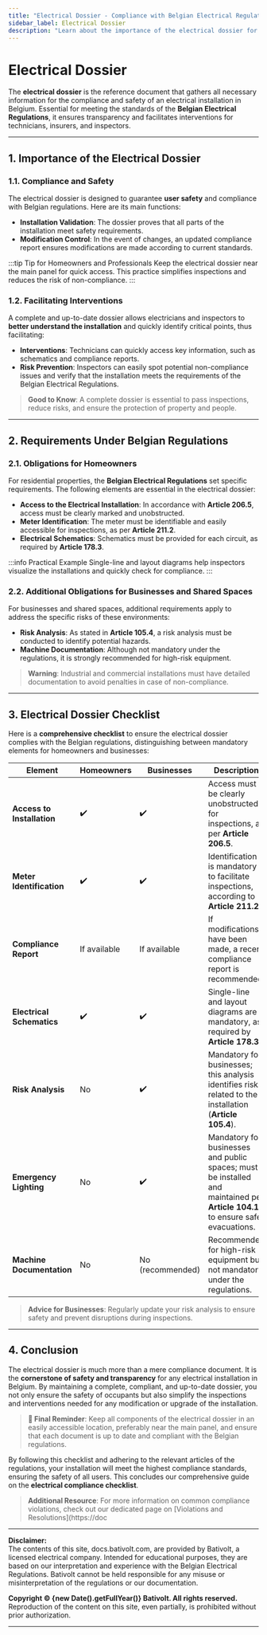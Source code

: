 ```yaml
---
title: "Electrical Dossier - Compliance with Belgian Electrical Regulations and Installation Safety"
sidebar_label: Electrical Dossier
description: "Learn about the importance of the electrical dossier for compliance with Belgian Electrical Regulations. Comprehensive guide including requirements, essential checklist, and safety standards for homeowners and businesses."
---
```


# Electrical Dossier

The **electrical dossier** is the reference document that gathers all necessary information for the compliance and safety of an electrical installation in Belgium. Essential for meeting the standards of the **Belgian Electrical Regulations**, it ensures transparency and facilitates interventions for technicians, insurers, and inspectors.

---

## 1. Importance of the Electrical Dossier

### 1.1. Compliance and Safety

The electrical dossier is designed to guarantee **user safety** and compliance with Belgian regulations. Here are its main functions:

- **Installation Validation**: The dossier proves that all parts of the installation meet safety requirements.
- **Modification Control**: In the event of changes, an updated compliance report ensures modifications are made according to current standards.

:::tip Tip for Homeowners and Professionals
Keep the electrical dossier near the main panel for quick access. This practice simplifies inspections and reduces the risk of non-compliance.
:::

### 1.2. Facilitating Interventions

A complete and up-to-date dossier allows electricians and inspectors to **better understand the installation** and quickly identify critical points, thus facilitating:

- **Interventions**: Technicians can quickly access key information, such as schematics and compliance reports.
- **Risk Prevention**: Inspectors can easily spot potential non-compliance issues and verify that the installation meets the requirements of the Belgian Electrical Regulations.

> **Good to Know**: A complete dossier is essential to pass inspections, reduce risks, and ensure the protection of property and people.

---

## 2. Requirements Under Belgian Regulations

### 2.1. Obligations for Homeowners

For residential properties, the **Belgian Electrical Regulations** set specific requirements. The following elements are essential in the electrical dossier:

- **Access to the Electrical Installation**: In accordance with **Article 206.5**, access must be clearly marked and unobstructed.
- **Meter Identification**: The meter must be identifiable and easily accessible for inspections, as per **Article 211.2**.
- **Electrical Schematics**: Schematics must be provided for each circuit, as required by **Article 178.3**.

:::info Practical Example
Single-line and layout diagrams help inspectors visualize the installations and quickly check for compliance.
:::

### 2.2. Additional Obligations for Businesses and Shared Spaces

For businesses and shared spaces, additional requirements apply to address the specific risks of these environments:

- **Risk Analysis**: As stated in **Article 105.4**, a risk analysis must be conducted to identify potential hazards.
- **Machine Documentation**: Although not mandatory under the regulations, it is strongly recommended for high-risk equipment.

> **Warning**: Industrial and commercial installations must have detailed documentation to avoid penalties in case of non-compliance.

---

## 3. Electrical Dossier Checklist

Here is a **comprehensive checklist** to ensure the electrical dossier complies with the Belgian regulations, distinguishing between mandatory elements for homeowners and businesses:

| **Element**                        | **Homeowners** | **Businesses** | **Description**                                                                                       |
|------------------------------------|----------------|----------------|-------------------------------------------------------------------------------------------------------|
| **Access to Installation**         | ✔️             | ✔️             | Access must be clearly unobstructed for inspections, as per **Article 206.5**.                         |
| **Meter Identification**           | ✔️             | ✔️             | Identification is mandatory to facilitate inspections, according to **Article 211.2**.                |
| **Compliance Report**              | If available   | If available   | If modifications have been made, a recent compliance report is recommended.                           |
| **Electrical Schematics**          | ✔️             | ✔️             | Single-line and layout diagrams are mandatory, as required by **Article 178.3**.                      |
| **Risk Analysis**                  | No             | ✔️             | Mandatory for businesses; this analysis identifies risks related to the installation (**Article 105.4**). |
| **Emergency Lighting**             | No             | ✔️             | Mandatory for businesses and public spaces; must be installed and maintained per **Article 104.1** to ensure safe evacuations. |
| **Machine Documentation**          | No             | No (recommended) | Recommended for high-risk equipment but not mandatory under the regulations.                          |

> **Advice for Businesses**: Regularly update your risk analysis to ensure safety and prevent disruptions during inspections.

---

## 4. Conclusion

The electrical dossier is much more than a mere compliance document. It is the **cornerstone of safety and transparency** for any electrical installation in Belgium. By maintaining a complete, compliant, and up-to-date dossier, you not only ensure the safety of occupants but also simplify the inspections and interventions needed for any modification or upgrade of the installation.

> **📢 Final Reminder**: Keep all components of the electrical dossier in an easily accessible location, preferably near the main panel, and ensure that each document is up to date and compliant with the Belgian regulations.

By following this checklist and adhering to the relevant articles of the regulations, your installation will meet the highest compliance standards, ensuring the safety of all users. This concludes our comprehensive guide on the **electrical compliance checklist**.

> **Additional Resource**: For more information on common compliance violations, check out our dedicated page on [Violations and Resolutions](https://doc

---

**Disclaimer:**  
The contents of this site, docs.bativolt.com, are provided by Bativolt, a licensed electrical company. Intended for educational purposes, they are based on our interpretation and experience with the Belgian Electrical Regulations. Bativolt cannot be held responsible for any misuse or misinterpretation of the regulations or our documentation.

**Copyright © {new Date().getFullYear()} Bativolt. All rights reserved.**  
Reproduction of the content on this site, even partially, is prohibited without prior authorization.

---
